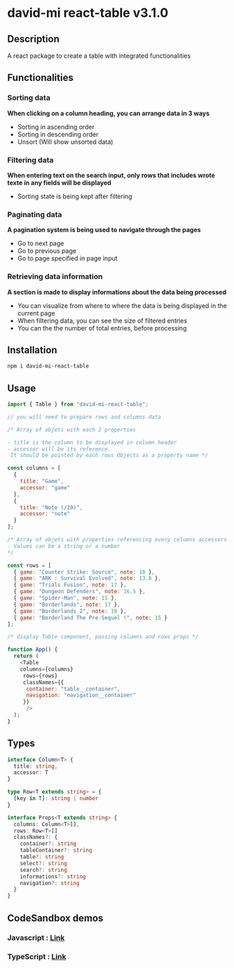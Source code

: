 # david-mi react-table v3.1.0

## Description

A react package to create a table with integrated functionalities

## Functionalities
### Sorting data
**When clicking on a column heading, you can arrange data in 3 ways**
- Sorting in ascending order
- Sorting in descending order
- Unsort (Will show unsorted data)

### Filtering data
**When entering text on the search input, only rows that includes wrote texte in any fields will be displayed**
- Sorting state is being kept after filtering

### Paginating data
**A pagination system is being used to navigate through the pages**
- Go to next page
- Go to previous page
- Go to page specified in page input

### Retrieving data information
**A section is made to display informations about the data being processed**
- You can visualize from where to where the data is being displayed in the current page
- When filtering data, you can see the size of filtered entries
- You can the the number of total entries, before processing

## Installation
```bash
npm i david-mi-react-table
```

## Usage
```js
import { Table } from "david-mi-react-table";

// you will need to prepare rows and columns data

/* Array of objets with each 2 properties  

- title is the column to be displayed in column header
- accessor will be its reference.
 It should be pointed by each rows Objects as a property name */

const columns = [
  {
    title: "Game",
    accessor: "game"
  },
  {
    title: "Note (/20)",
    accessor: "note"
  }
];

/* Array of objets with properties referencing every columns accessors
- Values can be a string or a number
*/

const rows = [
  { game: "Counter Strike: Source", note: 18 },
  { game: "ARK : Survival Evolved", note: 13.8 },
  { game: "Trials Fusion", note: 17 },
  { game: "Dungeon Defenders", note: 16.5 },
  { game: "Spider-Man", note: 15 },
  { game: "Borderlands", note: 17 },
  { game: "Borderlands 2", note: 18 },
  { game: "Borderland The Pre-Sequel !", note: 15 }
];

/* display Table component, passing columns and rows props */

function App() {
  return (
    <Table 
    columns={columns}
     rows={rows}
     classNames={{
      container: "table__container",
      navigation: "navigation__container"
     }}
      />
  );
}
```

## Types
```ts
interface Column<T> {
  title: string,
  accessor: T
}

type Row<T extends string> = {
  [key in T]: string | number
}

interface Props<T extends string> {
  columns: Column<T>[],
  rows: Row<T>[]
  classNames?: {
    container?: string
    tableContainer?: string
    table?: string
    select?: string
    search?: string
    informations?: string
    navigation?: string
  }
}
```

## CodeSandbox demos

### Javascript : [Link](https://codesandbox.io/p/sandbox/david-mi-react-table-js-example-z2wf75?file=%2Fsrc%2FApp.js%3A1%2C1)
### TypeScript : [Link](https://codesandbox.io/p/sandbox/david-mi-react-table-ts-example-ngj5wm?file=%2Fsrc%2FApp.tsx%3A11%2C20)


